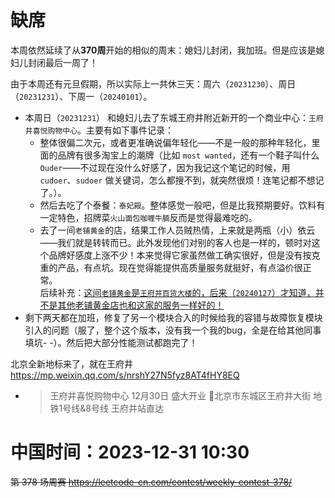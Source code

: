 
# 缺席

本周依然延续了从**370周**开始的相似的周末：媳妇儿封闭，我加班。但是应该是媳妇儿封闭最后一周了！

由于本周还有元旦假期，所以实际上一共休三天：周六（`20231230`）、周日（`20231231`）、下周一（`20240101`）。
- 本周日（`20231231`） 和媳妇儿去了东城王府井附近新开的一个商业中心：`王府井喜悦购物中心`。主要有如下事件记录：
  * 整体很偏二次元，或者更准确说偏年轻化——不是一般的那种年轻化，里面的品牌有很多淘宝上的潮牌（比如 `most wanted`，还有一个鞋子叫什么 `Ouder`——不过现在没什么好感了，因为我记这个笔记的时候，用 `cudoer`、`sudoer` 做关键词，怎么都搜不到，就突然很烦！连笔记都不想记了。）。
  * 然后去吃了个泰餐：`泰妃殿`。整体感觉一般吧，但是比我预期要好。饮料有一定特色，招牌菜`火山面包咖喱牛腩`反而是觉得最难吃的。
  * 去了一间`老铺黄金`的店，结果工作人员贼热情，上来就是两瓶（小）依云——我们就是转转而已。此外发现他们对别的客人也是一样的，顿时对这个品牌好感度上涨不少！本来觉得它家虽然做工确实很好，但是没有按克重的产品，有点坑。现在觉得能提供高质量服务就挺好，有点溢价很正常。 <br> 后续补充：<ins>这间`老铺黄金`是`王府井百货大楼`的，后来（`20240127`）才知道，并不是其他老铺黄金店也和这家的服务一样好的！</ins>
- 剩下两天都在加班，修复了另一个模块合入的时候给我的容错与故障恢复模块引入的问题（服了，整个这个版本，没有我一个我的bug，全是在给其他同事填坑- -）。然后把大部分性能测试都跑完了！

北京全新地标来了，就在王府井 https://mp.weixin.qq.com/s/nrshY27N5fyz8AT4fHY8EQ
- > 王府井喜悦购物中心 12月30日 盛大开业 📍北京市东城区王府井大街 地铁1号线&8号线 王府井站直达

# 中国时间：2023-12-31 10:30

~~第 378 场周赛 https://leetcode-cn.com/contest/weekly-contest-378/~~
